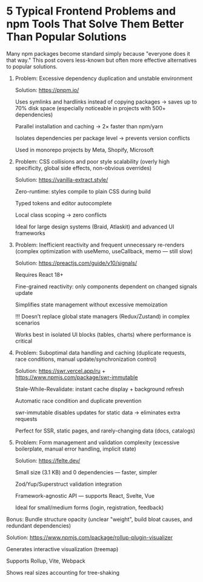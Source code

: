 # 5 Typical Frontend Problems and npm Tools That Solve Them Better Than Popular Solutions
Many npm packages become standard simply because "everyone does it that way." This post covers less-known but often more effective alternatives to popular solutions.

1. Problem: Excessive dependency duplication and unstable environment

    Solution: https://pnpm.io/

    Uses symlinks and hardlinks instead of copying packages → saves up to 70% disk space (especially noticeable in projects with 
    500+ dependencies)

    Parallel installation and caching → 2× faster than npm/yarn

    Isolates dependencies per package level → prevents version conflicts 

    Used in monorepo projects by Meta, Shopify, Microsoft

2. Problem: CSS collisions and poor style scalability (overly high specificity, global side effects, non-obvious overrides)

    Solution: https://vanilla-extract.style/

    Zero-runtime: styles compile to plain CSS during build

    Typed tokens and editor autocomplete

    Local class scoping → zero conflicts

    Ideal for large design systems (Braid, Atlaskit) and advanced UI frameworks

3. Problem: Inefficient reactivity and frequent unnecessary re-renders
(complex optimization with useMemo, useCallback, memo — still slow)

    Solution: https://preactjs.com/guide/v10/signals/

    Requires React 18+

    Fine-grained reactivity: only components dependent on changed signals update

    Simplifies state management without excessive memoization

    !!! Doesn’t replace global state managers (Redux/Zustand) in complex scenarios

    Works best in isolated UI blocks (tables, charts) where performance is critical

4. Problem: Suboptimal data handling and caching
(duplicate requests, race conditions, manual update/synchronization control)

    Solution: https://swr.vercel.app/ru + https://www.npmjs.com/package/swr-immutable

    Stale-While-Revalidate: instant cache display + background refresh

    Automatic race condition and duplicate prevention

    swr-immutable disables updates for static data → eliminates extra requests

    Perfect for SSR, static pages, and rarely-changing data (docs, catalogs)

5. Problem: Form management and validation complexity
(excessive boilerplate, manual error handling, implicit state)

    Solution: https://felte.dev/

    Small size (3.1 KB) and 0 dependencies — faster, simpler

    Zod/Yup/Superstruct validation integration

    Framework-agnostic API — supports React, Svelte, Vue 

    Ideal for small/medium forms (login, registration, feedback)

Bonus: Bundle structure opacity
(unclear "weight", build bloat causes, and redundant dependencies)

   Solution: https://www.npmjs.com/package/rollup-plugin-visualizer
   
   Generates interactive visualization (treemap)

   Supports Rollup, Vite, Webpack

   Shows real sizes accounting for tree-shaking




